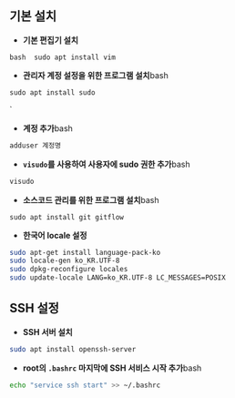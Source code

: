 
## 기본 설치 

- **기본 편집기 설치**   


```shell
bash  sudo apt install vim
```


- **관리자 계정 설정을 위한 프로그램 설치**bash
    

```shell
sudo apt install sudo
```
`
    
- **계정 추가**bash
    

```bash
adduser 계정명
```

    
- **`visudo`를 사용하여 사용자에 sudo 권한 추가**bash
    

```bash
visudo
```

    
- **소스코드 관리를 위한 프로그램 설치**bash
    

```shell
sudo apt install git gitflow
```

    
- **한국어 locale 설정**
    
    

```bash
sudo apt-get install language-pack-ko 
sudo locale-gen ko_KR.UTF-8 
sudo dpkg-reconfigure locales 
sudo update-locale LANG=ko_KR.UTF-8 LC_MESSAGES=POSIX
```

## SSH 설정

- **SSH 서버 설치**
    

```bash
sudo apt install openssh-server
```

    
- **root의 `.bashrc` 마지막에 SSH 서비스 시작 추가**bash
    

```bash
echo "service ssh start" >> ~/.bashrc
```
